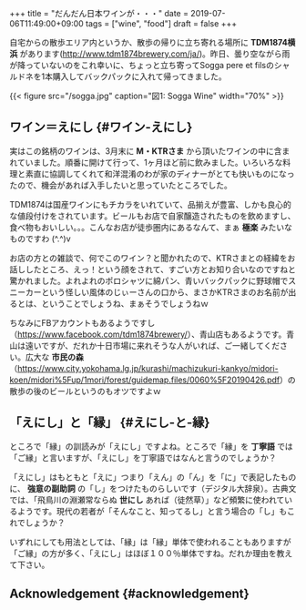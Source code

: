 +++
title = "だんだん日本ワインが・・・"
date = 2019-07-06T11:49:00+09:00
tags = ["wine", "food"]
draft = false
+++

自宅からの散歩エリア内というか、散歩の帰りに立ち寄れる場所に **TDM1874横浜** があります(<http://www.tdm1874brewery.com/ja/>)。昨日、曇り空ながら雨が降っていないのをこれ幸いに、ちょっと立ち寄ってSogga pere et filsのシャルドネを1本購入してバックパックに入れて帰ってきました。

<a id="org5c23bff"></a>

{{< figure src="/sogga.jpg" caption="&#22259;1:  Sogga Wine" width="70%" >}}


## ワイン＝えにし {#ワイン-えにし}

実はこの銘柄のワインは、3月末に **M・KTRさま** から頂いたワインの中に含まれていました。順番に開けて行って、1ヶ月ほど前に飲みました。いろいろな料理と素直に協調してくれて和洋混淆のわが家のディナーがとても快いものになったので、機会があれば入手したいと思っていたところでした。

TDM1874は国産ワインにもチカラをいれていて、品揃えが豊富、しかも良心的な値段付けをされています。ビールもお店で自家醸造されたものを飲めますし、食べ物もおいしい。。。こんなお店が徒歩圏内にあるなんて、まぁ **極楽** みたいなものですわ (^.^)v　

お店の方との雑談で、何でこのワイン？と聞かれたので、KTRさまとの経緯をお話ししたところ、えっ！という顔をされて、すごい方とお知り合いなのですねと驚かれました。よれよれのポロシャツに綿パン、青いバックパックに野球帽でスニーカーという怪しい風体のじぃーさんの口から、まさかKTRさまのお名前が出るとは、ということでしょうね、まぁそうでしょうねｗ

ちなみにFBアカウントもあるようですし（<https://www.facebook.com/tdm1874brewery/>）、青山店もあるようです。青山は遠いですが、だれか十日市場に来れそうな人がいれば、ご一緒してください。広大な **市民の森** （<https://www.city.yokohama.lg.jp/kurashi/machizukuri-kankyo/midori-koen/midori%5Fup/1mori/forest/guidemap.files/0060%5F20190426.pdf>）の散歩の後のビールというのもオツですよｗ


## 「えにし」と「縁」 {#えにし-と-縁}

ところで「縁」の訓読みが「えにし」ですよね。ところで「縁」を **丁寧語** では「ご縁」と言いますが、「えにし」を丁寧語ではなんと言うのでしょうか？

「えにし」はもともと「えに」つまり「えん」の「ん」を「に」で表記したものに、 **強意の副助詞** の「し」をつけたものらしいです（デジタル大辞泉）。古典文では、「飛鳥川の淵瀬常ならぬ **世にし** あれば（徒然草）」など頻繁に使われているようです。現代の若者が「そんなこと、知ってるし」と言う場合の「し」もこれでしょうか？

いずれにしても用法としては、「縁」は「縁」単体で使われることもありますが「ご縁」の方が多く、「えにし」はほぼ１００％単体ですね。だれか理由を教えて下さい。


## Acknowledgement {#acknowledgement}